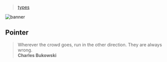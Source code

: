 > [types](./)

![banner](/go/photos/banner.png)

## Pointer

> Wherever the crowd goes, run in the other direction.  They are always wrong.  
> **Charles Bukowski**
